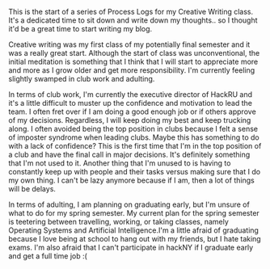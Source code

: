 This is the start of a series of Process Logs for my Creative Writing class. It's a dedicated time to sit down and write down my thoughts.. so I thought it'd be a great time to start writing my blog.

Creative writing was my first class of my potentially final semester and it was a really great start. Although the start of class was unconventional, the initial meditation is something that I think that I will start to appreciate more and more as I grow older and get more responsibility. I'm currently feeling slightly swamped in club work and adulting.

In terms of club work, I'm currently the executive director of HackRU and it's a little difficult to muster up the confidence and motivation to lead the team. I often fret over if I am doing a good enough job or if others approve of my decisions. Regardless, I will keep doing my best and keep trucking along. I often avoided being the top position in clubs because I felt a sense of imposter syndrome when leading clubs. Maybe this has something to do with a lack of confidence? This is the first time that I'm in the top position of a club and have the final call in major decisions. It's definitely something that I'm not used to it. Another thing that I'm unused to is having to constantly keep up with people and their tasks versus making sure that I do my own thing. I can't be lazy anymore because if I am, then a lot of things will be delays.

In terms of adulting, I am planning on graduating early, but I'm unsure of what to do for my spring semester. My current plan for the spring semester is teetering between travelling, working, or taking classes, namely Operating Systems and Artificial Intelligence.I'm a little afraid of graduating because I love being at school to hang out with my friends, but I hate taking exams. I'm also afraid that I can't participate in hackNY if I graduate early and get a full time job :(
